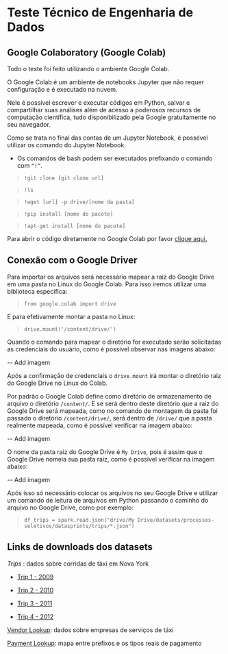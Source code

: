 # Teste Técnico de Engenharia de Dados


## Google Colaboratory (Google Colab)
Todo o teste foi feito utilizando o ambiente Google Colab. 

O Google Colab é um ambiente de notebooks Jupyter que não requer configuração e é executado na nuvem. 

Nele é possível escrever e executar códigos em Python, salvar e compartilhar suas análises além de acesso a poderosos recursos de computação científica, tudo disponibilizado pela Google gratuitamente no seu navegador.

Como se trata no final das contas de um Jupyter Notebook, é possével utilizar os comando do Jupyter Notebook.

* Os comandos de bash podem ser executados prefixando o comando com ```“!”```.

> ```!git clone [git clone url]```

> ```!ls```

> ```!wget [url] -p drive/[nome da pasta]```

> ```!pip install [nome do pacote]```

> ```!apt-get install [nome do pacote]```


Para abrir o código diretamente no Google Colab por favor [clique aqui.](https://colab.research.google.com/drive/1jQ8l0p3irrfhwJOCRr-5i60SYhdQxZmK)



## Conexão com o Google Driver

Para importar os arquivos será necessário mapear a raiz do Google Drive em uma pasta no Linux do Google Colab. Para isso iremos utilizar uma biblioteca especifica:

> ```from google.colab import drive```

E para efetivamente montar a pasta no Linux:

> ```drive.mount('/content/drive/')```

Quando o comando para mapear o diretório for executado serão solicitadas as credenciais do usuário, como é possível observar nas imagens abaixo:

-- Add imagem

Após a confirmação de credenciais o ```drive.mount``` irá montar o diretório raiz do Google Drive no Linux do Colab.

Por padrão o Google Colab define como diretório de armazenamento de arquivo o diretório ```/content/```. E se será dentro deste diretório que a raiz do Google Drive será mapeada, como no comando de montagem da pasta foi passado o diretório ```/content/drive/```, será dentro de ```/drive/``` que a pasta realmente mapeada, como é possível verificar na imagem abaixo:

-- Add imagem

O nome da pasta raiz do Google Drive é ```My Drive```, pois é assim que o Google Drive nomeia sua pasta raiz, como é possível verificar na imagem abaixo:

-- Add imagem

Após isso só necessário colocar os arquivos no seu Google Drive e utilizar um comando de leitura de arquivos em Python passando o caminho do arquivo no Google Drive, como por exemplo:

> ```df_trips = spark.read.json("drive/My Drive/datasets/processos-seletivos/datasprints/trips/*.json")```



## Links de downloads dos datasets

_Trips_ : dados sobre corridas de táxi em Nova York
- [Trip 1 - 2009](https://s3.amazonaws.com/data-sprints-eng-test/data-sample_data-nyctaxi-trips-2009-json_corrigido.json)

- [Trip 2 - 2010](https://s3.amazonaws.com/data-sprints-eng-test/data-sample_data-nyctaxi-trips-2010-json_corrigido.json)

- [Trip 3 - 2011](https://s3.amazonaws.com/data-sprints-eng-test/data-sample_data-nyctaxi-trips-2011-json_corrigido.json)

- [Trip 4 - 2012](https://s3.amazonaws.com/data-sprints-eng-test/data-sample_data-nyctaxi-trips-2012-json_corrigido.json)

[Vendor Lookup](https://s3.amazonaws.com/data-sprints-eng-test/data-vendor_lookup-csv.csv): dados sobre empresas de serviços de táxi

[Payment Lookup](https://s3.amazonaws.com/data-sprints-eng-test/data-payment_lookup-csv.csv): mapa entre prefixos e os tipos reais de pagamento